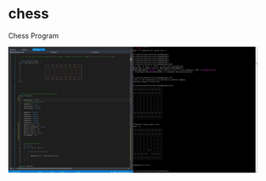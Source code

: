 # chess
Chess Program


![alt text](https://raw.githubusercontent.com/morecowbell2000/chess/lite/gameManager/fail.JPG)
